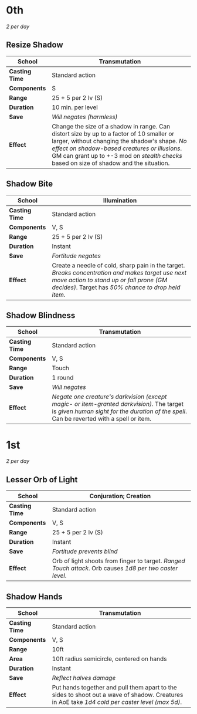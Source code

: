 # 0th
*2 per day*
## Resize Shadow

| **School**       | Transmutation                                                                                                                                                                                                                                                                        |
| ---------------- | ------------------------------------------------------------------------------------------------------------------------------------------------------------------------------------------------------------------------------------------------------------------------------------ |
| **Casting Time** | Standard action                                                                                                                                                                                                                                                                      |
| **Components**   | S                                                                                                                                                                                                                                                                                    |
| **Range**        | 25 + 5 per 2 lv (S)                                                                                                                                                                                                                                                                  |
| **Duration**     | 10 min. per level                                                                                                                                                                                                                                                                    |
| **Save**         | *Will negates (harmless)*                                                                                                                                                                                                                                                            |
| **Effect**       | Change the size of a shadow in range. Can distort size by up to a factor of 10 smaller or larger, without changing the shadow's shape. *No effect on shadow-based creatures or illusions*. GM can grant up to +-3 mod on *stealth checks* based on size of shadow and the situation. |
## Shadow Bite

| **School**       | Illumination                                                                                                                                                                                       |
| ---------------- | -------------------------------------------------------------------------------------------------------------------------------------------------------------------------------------------------- |
| **Casting Time** | Standard action                                                                                                                                                                                    |
| **Components**   | V, S                                                                                                                                                                                               |
| **Range**        | 25 + 5 per 2 lv (S)                                                                                                                                                                                |
| **Duration**     | Instant                                                                                                                                                                                            |
| **Save**         | *Fortitude negates*                                                                                                                                                                                |
| **Effect**       | Create a needle of cold, sharp pain in the target. *Breaks concentration and makes target use next move action to stand up or fall prone (GM decides)*. Target has *50% chance to drop held item*. |
## Shadow Blindness
| **School**       | Transmutation                                                                                                                                                                         |
| ---------------- | ------------------------------------------------------------------------------------------------------------------------------------------------------------------------------------- |
| **Casting Time** | Standard action                                                                                                                                                                       |
| **Components**   | V, S                                                                                                                                                                                  |
| **Range**        | Touch                                                                                                                                                                                 |
| **Duration**     | 1 round                                                                                                                                                                               |
| **Save**         | *Will negates*                                                                                                                                                                        |
| **Effect**       | *Negate one creature's darkvision (except magic- or item-granted darkvision)*. The target is *given human sight for the duration of the spell*. Can be reverted with a spell or item. |

# 1st
*2 per day*
## Lesser Orb of Light
| **School**       | Conjuration; Creation                                                                                    |
| ---------------- | -------------------------------------------------------------------------------------------------------- |
| **Casting Time** | Standard action                                                                                          |
| **Components**   | V, S                                                                                                     |
| **Range**        | 25 + 5 per 2 lv (S)                                                                                      |
| **Duration**     | Instant                                                                                                  |
| **Save**         | *Fortitude prevents blind*                                                                               |
| **Effect**       | Orb of light shoots from finger to target. *Ranged Touch attack*. Orb causes *1d8 per two caster level*. |

## Shadow Hands
| **School**       | Transmutation                                                                                                                                  |
| ---------------- | ---------------------------------------------------------------------------------------------------------------------------------------------- |
| **Casting Time** | Standard action                                                                                                                                |
| **Components**   | V, S                                                                                                                                           |
| **Range**        | 10ft                                                                                                                                           |
| **Area**         | 10ft radius semicircle, centered on hands                                                                                                      |
| **Duration**     | Instant                                                                                                                                        |
| **Save**         | *Reflect halves damage*                                                                                                                        |
| **Effect**       | Put hands together and pull them apart to the sides to shoot out a wave of shadow. Creatures in AoE take *1d4 cold per caster level (max 5d)*. |
